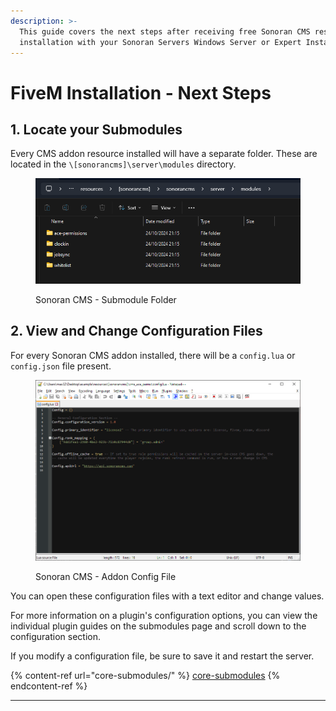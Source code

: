 ```yaml
---
description: >-
  This guide covers the next steps after receiving free Sonoran CMS resource
  installation with your Sonoran Servers Windows Server or Expert Installation.
---
```


# FiveM Installation - Next Steps

## 1. Locate your Submodules

Every CMS addon resource installed will have a separate folder. These are located in the `\[sonorancms]\server\modules` directory.

<figure><img src="../../../.gitbook/assets/image (1) (1) (1) (1) (1) (1).png" alt=""><figcaption><p>Sonoran CMS - Submodule Folder</p></figcaption></figure>

## 2. View and Change Configuration Files

For every Sonoran CMS addon installed, there will be a `config.lua` or `config.json` file present.

<figure><img src="../../../.gitbook/assets/image (2) (1) (1) (1) (1) (1) (1) (1) (1) (1) (1).png" alt=""><figcaption><p>Sonoran CMS - Addon Config File</p></figcaption></figure>

You can open these configuration files with a text editor and change values.

For more information on a plugin's configuration options, you can view the individual plugin guides on the submodules page and scroll down to the configuration section.

If you modify a configuration file, be sure to save it and restart the server.

{% content-ref url="core-submodules/" %}
[core-submodules](core-submodules/)
{% endcontent-ref %}

***
